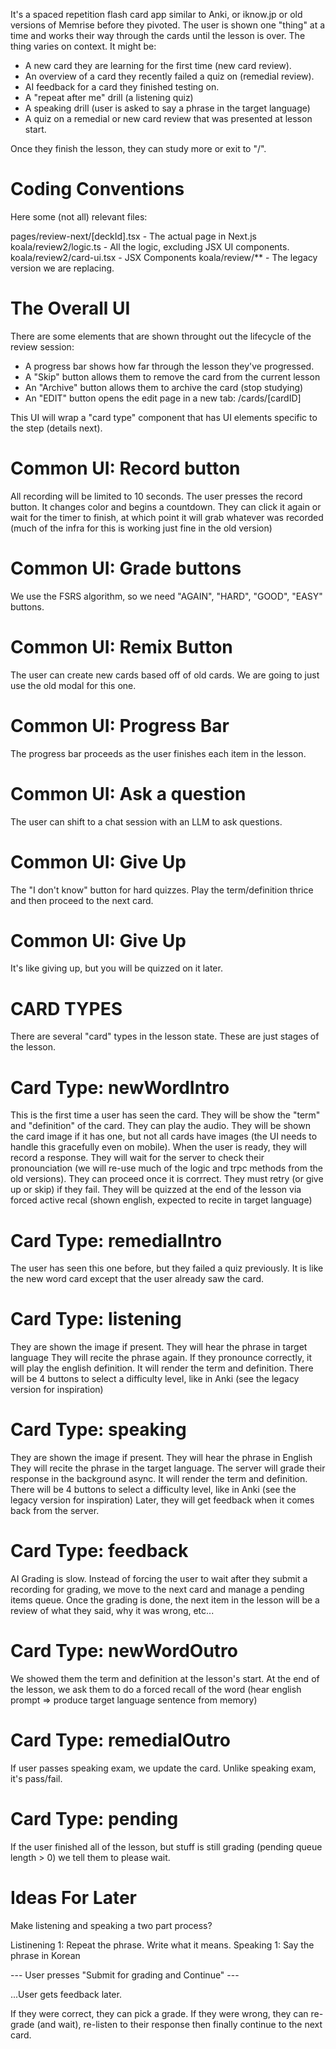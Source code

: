 It's a spaced repetition flash card app similar to Anki, or iknow.jp or old versions of Memrise before they pivoted.
The user is shown one "thing" at a time and works their way through the cards until the lesson is over.
The thing varies on context. It might be:

 * A new card they are learning for the first time (new card review).
 * An overview of a card they recently failed a quiz on (remedial review).
 * AI feedback for a card they finished testing on.
 * A "repeat after me" drill (a listening quiz)
 * A speaking drill (user is asked to say a phrase in the target language)
 * A quiz on a remedial or new card review that was presented at lesson start.

Once they finish the lesson, they can study more or exit to "/".

# Coding Conventions

Here some (not all) relevant files:

pages/review-next/[deckId].tsx - The actual page in Next.js
koala/review2/logic.ts - All the logic, excluding JSX UI components.
koala/review2/card-ui.tsx - JSX Components
koala/review/\*\* - The legacy version we are replacing.

# The Overall UI

There are some elements that are shown throught out the lifecycle of the review session:

- A progress bar shows how far through the lesson they've progressed.
- A "Skip" button allows them to remove the card from the current lesson
- An "Archive" button allows them to archive the card (stop studying)
- An "EDIT" button opens the edit page in a new tab: /cards/[cardID]

This UI will wrap a "card type" component that has UI elements specific to the step (details next).

# Common UI: Record button

All recording will be limited to 10 seconds.
The user presses the record button.
It changes color and begins a countdown.
They can click it again or wait for the timer to finish, at which point it will grab whatever was recorded (much of the infra for this is working just fine in the old version)

# Common UI: Grade buttons

We use the FSRS algorithm, so we need "AGAIN", "HARD", "GOOD", "EASY" buttons.

# Common UI: Remix Button

The user can create new cards based off of old cards. We are going to just use the old modal for this one.

# Common UI: Progress Bar

The progress bar proceeds as the user finishes each item in the lesson.

# Common UI: Ask a question

The user can shift to a chat session with an LLM to ask questions.

# Common UI: Give Up

The "I don't know" button for hard quizzes.
Play the term/definition thrice and then proceed to the next card.

# Common UI: Give Up

It's like giving up, but you will be quizzed on it later.

# CARD TYPES

There are several "card" types in the lesson state. These are just stages of the lesson.

# Card Type: newWordIntro

This is the first time a user has seen the card.
They will be show the "term" and "definition" of the card.
They can play the audio.
They will be shown the card image if it has one, but not all cards have images (the UI needs to handle this gracefully even on mobile).
When the user is ready, they will record a response.
They will wait for the server to check their pronounciation (we will re-use much of the logic and trpc methods from the old versions).
They can proceed once it is corrrect.
They must retry (or give up or skip) if they fail.
They will be quizzed at the end of the lesson via forced active recal (shown english, expected to recite in target language)

# Card Type: remedialIntro

The user has seen this one before, but they failed a quiz previously.
It is like the new word card except that the user already saw the card.

# Card Type: listening

They are shown the image if present.
They will hear the phrase in target language
They will recite the phrase again.
If they pronounce correctly, it will play the english definition.
It will render the term and definition.
There will be 4 buttons to select a difficulty level, like in Anki (see the legacy version for inspiration)

# Card Type: speaking

They are shown the image if present.
They will hear the phrase in English
They will recite the phrase in the target language.
The server will grade their response in the background async.
It will render the term and definition.
There will be 4 buttons to select a difficulty level, like in Anki (see the legacy version for inspiration)
Later, they will get feedback when it comes back from the server.

# Card Type: feedback

AI Grading is slow. Instead of forcing the user to wait after they submit a recording for grading, we move to the next card and manage a pending items queue. Once the grading is done, the next item in the lesson will be a review of what they said, why it was wrong, etc...

# Card Type: newWordOutro

We showed them the term and definition at the lesson's start.
At the end of the lesson, we ask them to do a forced recall of the word (hear english prompt => produce target language sentence from memory)

# Card Type: remedialOutro

If user passes speaking exam, we update the card. Unlike speaking exam, it's pass/fail.

# Card Type: pending

If the user finished all of the lesson, but stuff is still grading (pending queue length > 0) we tell them to please wait.

# Ideas For Later

Make listening and speaking a two part process?

Listinening 1: Repeat the phrase. Write what it means.
Speaking 1: Say the phrase in Korean

--- User presses "Submit for grading and Continue" ---

...User gets feedback later.

If they were correct, they can pick a grade.
If they were wrong, they can re-grade (and wait), re-listen to their response then finally continue to the next card.
